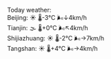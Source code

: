 Today weather:  
Beijing: ☀️ 🌡️-3°C 🌬️↓4km/h  
Tianjin: 🌫  🌡️+0°C 🌬️↖4km/h  
Shijiazhuang: ☀️ 🌡️-2°C 🌬️→7km/h  
Tangshan: ☀️ 🌡️+4°C 🌬️→4km/h  
